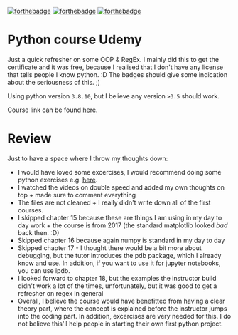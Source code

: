 [![forthebadge](https://forthebadge.com/images/badges/reading-6th-grade-level.svg)](https://forthebadge.com)
[![forthebadge](https://forthebadge.com/images/badges/designed-in-ms-paint.svg)](https://forthebadge.com)
[![forthebadge](https://forthebadge.com/images/badges/built-with-love.svg)](https://forthebadge.com)

# Python course Udemy

Just a quick refresher on some OOP & RegEx.
I mainly did this to get the certificate and it was free, because I realised that I don't have any license that tells people I know python. :D 
The badges should give some indication about the seriousness of this. ;)

Using python version `3.8.10`, but I believe any version `>3.5` should work.

Course link can be found [here](https://www.udemy.com/course/learn-python-3-from-beginner-to-advanced/).

# Review

Just to have a space where I throw my thoughts down:
- I would have loved some excercises, I would recommend doing some python exercises e.g. [here](https://holypython.com/intermediate-python-exercises/).
- I watched the videos on double speed and added my own thoughts on top + made sure to comment everything
- The files are not cleaned + I really didn't write down all of the first courses.
- I skipped chapter 15 because these are things I am using in my day to day work + the course is from 2017 (the standard matplotlib looked _bad_ back then. :D)
- Skipped chapter 16 because again numpy is standard in my day to day
- Skipped chapter 17 - I thought there would be a bit more about debugging, but the tutor introduces the pdb package, which I already know and use. In addition, if you want to use it for jupyter notebooks, you can use ipdb.
- I looked forward to chapter 18, but the examples the instructor build didn't work a lot of the times, unfortunately, but it was good to get a refresher on regex in general
- Overall, I believe the course would have benefitted from having a clear theory part, where the concept is explained before the instructor jumps into the coding part. In addition, excercises are very needed for this. I do not believe this'll help people in starting their own first python project.

